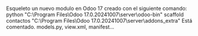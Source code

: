 Esqueleto un nuevo modulo en Odoo 17 creado con el siguiente comando: python "C:\Program Files\Odoo 17.0.20241007\server\odoo-bin" scaffold contactos "C:\Program Files\Odoo 17.0.20241007\server\addons_extra"
Está comentado. models.py, view.xml, manifest...
